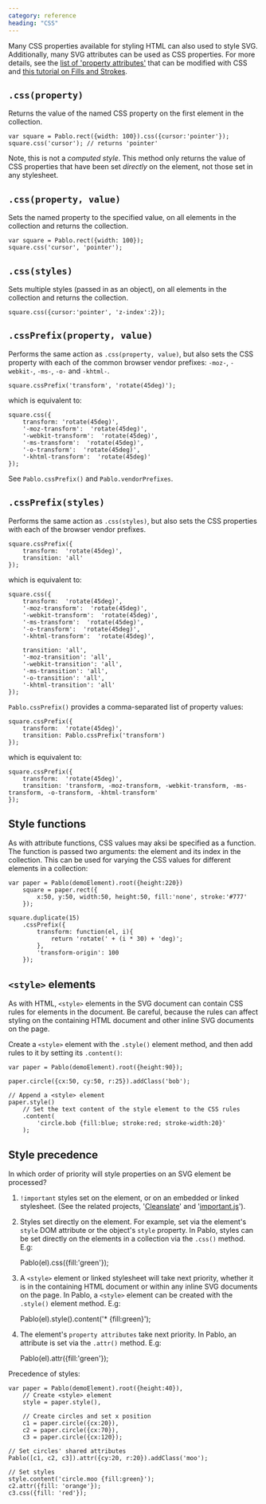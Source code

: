 ```yaml
---
category: reference
heading: "CSS"
---
```


Many CSS properties available for styling HTML can also used to style SVG. Additionally, many SVG attributes can be used as CSS properties. For more details, see the [list of 'property attributes'][svg-properties] that can be modified with CSS and [this tutorial on Fills and Strokes][fills-strokes].

[svg-properties]: http://www.w3.org/TR/SVG/propidx.html
[fills-strokes]: https://developer.mozilla.org/en-US/docs/SVG/Tutorial/Fills_and_Strokes


`.css(property)`
---------------------

Returns the value of the named CSS property on the first element in the collection.

    var square = Pablo.rect({width: 100}).css({cursor:'pointer'});
    square.css('cursor'); // returns 'pointer'

Note, this is not a _computed style_. This method only returns the value of CSS properties that have been set _directly_ on the element, not those set in any stylesheet.


`.css(property, value)`
----------------------------

Sets the named property to the specified value, on all elements in the collection and returns the collection.

    var square = Pablo.rect({width: 100});
    square.css('cursor', 'pointer');


`.css(styles)`
------------------

Sets multiple styles (passed in as an object), on all elements in the collection and returns the collection.

    square.css({cursor:'pointer', 'z-index':2});


`.cssPrefix(property, value)`
----------------------------

Performs the same action as `.css(property, value)`, but also sets the CSS property with each of the common browser vendor prefixes: `-moz-`, `-webkit-`, `-ms-`, `-o-` and `-khtml-`.

    square.cssPrefix('transform', 'rotate(45deg)');

which is equivalent to:

    square.css({
        transform: 'rotate(45deg)',
        '-moz-transform':  'rotate(45deg)',
        '-webkit-transform':  'rotate(45deg)',
        '-ms-transform':  'rotate(45deg)',
        '-o-transform':  'rotate(45deg)',
        '-khtml-transform':  'rotate(45deg)'
    });

See `Pablo.cssPrefix()` and `Pablo.vendorPrefixes`.


`.cssPrefix(styles)`
------------------

Performs the same action as `.css(styles)`, but also sets the CSS properties with each of the browser vendor prefixes.

    square.cssPrefix({
        transform:  'rotate(45deg)',
        transition: 'all'
    });

which is equivalent to:

    square.css({
        transform:  'rotate(45deg)',
        '-moz-transform':  'rotate(45deg)',
        '-webkit-transform':  'rotate(45deg)',
        '-ms-transform':  'rotate(45deg)',
        '-o-transform':  'rotate(45deg)',
        '-khtml-transform':  'rotate(45deg)',

        transition: 'all',
        '-moz-transition': 'all',
        '-webkit-transition': 'all',
        '-ms-transition': 'all',
        '-o-transition': 'all',
        '-khtml-transition': 'all'
    });


`Pablo.cssPrefix()` provides a comma-separated list of property values:

    square.cssPrefix({
        transform:  'rotate(45deg)',
        transition: Pablo.cssPrefix('transform')
    });

which is equivalent to:

    square.cssPrefix({
        transform:  'rotate(45deg)',
        transition: 'transform, -moz-transform, -webkit-transform, -ms-transform, -o-transform, -khtml-transform'
    });


Style functions
---------------

As with attribute functions, CSS values may aksi be specified as a function. The function is passed two arguments: the element and its index in the collection. This can be used for varying the CSS values for different elements in a collection:

    var paper = Pablo(demoElement).root({height:220})
        square = paper.rect({
            x:50, y:50, width:50, height:50, fill:'none', stroke:'#777'
        });

    square.duplicate(15)
        .cssPrefix({
            transform: function(el, i){
                return 'rotate(' + (i * 30) + 'deg)';
            },
            'transform-origin': 100
        });


`<style>` elements
------------------

As with HTML, `<style>` elements in the SVG document can contain CSS rules for elements in the document. Be careful, because the rules can affect styling on the containing HTML document and other inline SVG documents on the page.

Create a `<style>` element with the `.style()` element method, and then add rules to it by setting its `.content()`:

    var paper = Pablo(demoElement).root({height:90});

    paper.circle({cx:50, cy:50, r:25}).addClass('bob');

    // Append a <style> element
    paper.style()
        // Set the text content of the style element to the CSS rules
        .content(
            'circle.bob {fill:blue; stroke:red; stroke-width:20}'
        );


Style precedence
----------------

In which order of priority will style properties on an SVG element be processed?

1. `!important` styles set on the element, or on an embedded or linked stylesheet. (See the related projects, '[Cleanslate][cleanslate]' and '[important.js][importantjs]').

[cleanslate]: https://github.com/premasagar/cleanslate
[importantjs]: https://github.com/premasagar/important

2. Styles set directly on the element. For example, set via the element's `style` DOM attribute or the object's `style` property. In Pablo, styles can be set directly on the elements in a collection via the `.css()` method. E.g:

    Pablo(el).css({fill:'green'});

3. A `<style>` element or linked stylesheet will take next priority, whether it is in the containing HTML document or within any inline SVG documents on the page. In Pablo, a `<style>` element can be created with the `.style()` element method. E.g:

    Pablo(el).style().content('* {fill:green}');

4. The element's `property attributes` take next priority. In Pablo, an attribute is set via the `.attr()` method. E.g:

    Pablo(el).attr({fill:'green'});

Precedence of styles:

    var paper = Pablo(demoElement).root({height:40}),
        // Create <style> element
        style = paper.style(),

        // Create circles and set x position
        c1 = paper.circle({cx:20}),
        c2 = paper.circle({cx:70}),
        c3 = paper.circle({cx:120});

    // Set circles' shared attributes
    Pablo([c1, c2, c3]).attr({cy:20, r:20}).addClass('moo');

    // Set styles
    style.content('circle.moo {fill:green}');
    c2.attr({fill: 'orange'});
    c3.css({fill: 'red'});